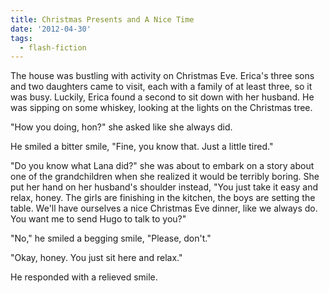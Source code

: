 ```yaml
---
title: Christmas Presents and A Nice Time
date: '2012-04-30'
tags:
  - flash-fiction
---
```


The house was bustling with activity on Christmas Eve. Erica's three sons and
two daughters came to visit, each with a family of at least three, so it was
busy. Luckily, Erica found a second to sit down with her husband. He was sipping
on some whiskey, looking at the lights on the Christmas tree.

<!-- truncate -->

"How you doing, hon?" she asked like she always did.

He smiled a bitter smile, "Fine, you know that. Just a little tired."

"Do you know what Lana did?" she was about to embark on a story about one of the
grandchildren when she realized it would be terribly boring. She put her hand on
her husband's shoulder instead, "You just take it easy and relax, honey. The
girls are finishing in the kitchen, the boys are setting the table. We'll have
ourselves a nice Christmas Eve dinner, like we always do. You want me to send
Hugo to talk to you?"

"No," he smiled a begging smile, "Please, don't."

"Okay, honey. You just sit here and relax."

He responded with a relieved smile.
